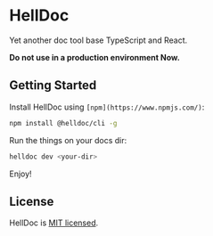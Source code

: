 # HellDoc

Yet another doc tool base TypeScript and React.

**Do not use in a production environment Now.**

## Getting Started

Install HellDoc using `[npm](https://www.npmjs.com/)`:

```bash
npm install @helldoc/cli -g
```

Run the things on your docs dir:

```bash
helldoc dev <your-dir>
```

Enjoy!

## License

HellDoc is [MIT licensed](https://github.com/fimars/Hell/blob/master/LICENSE).
